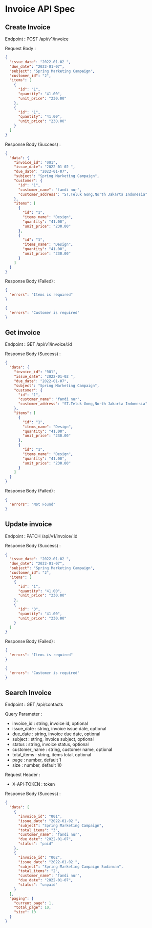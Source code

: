 # Invoice API Spec

## Create Invoice

Endpoint : POST /api/v1/invoice

Request Body :

```json
{
  "issue_date": "2022-01-02 ",
  "due_date": "2022-01-07",
  "subject": "Spring Marketing Campaign",
  "customer_id": "2",
  "items": [
    {
      "id": "1",
      "quantity": "41.00",
      "unit_price": "230.00"
    },
    {
      "id": "1",
      "quantity": "41.00",
      "unit_price": "230.00"
    }
  ]
}
```

Response Body (Success) :

```json
{
  "data": {
    "invoice_id": "001",
    "issue_date": "2022-01-02 ",
    "due_date": "2022-01-07",
    "subject": "Spring Marketing Campaign",
    "customer": {
      "id": "1",
      "customer_name": "fandi nur",
      "customer_address": "ST.Teluk Gong,North Jakarta Indonesia"
    },
    "items": [
      {
        "id": "1",
        "items_name": "Design",
        "quantity": "41.00",
        "unit_price": "230.00"
      },
      {
        "id": "1",
        "items_name": "Design",
        "quantity": "41.00",
        "unit_price": "230.00"
      }
    ]
  }
}
```

Response Body (Failed) :

```json
{
  "errors": "Items is required"
}
```

```json
{
  "errors": "Customer is required"
}
```

## Get invoice

Endpoint : GET /api/v1/invoice/:id

Response Body (Success) :

```json
{
  "data": {
    "invoice_id": "001",
    "issue_date": "2022-01-02 ",
    "due_date": "2022-01-07",
    "subject": "Spring Marketing Campaign",
    "customer": {
      "id": "1",
      "customer_name": "fandi nur",
      "customer_address": "ST.Teluk Gong,North Jakarta Indonesia"
    },
    "items": [
      {
        "id": "1",
        "items_name": "Design",
        "quantity": "41.00",
        "unit_price": "230.00"
      },
      {
        "id": "1",
        "items_name": "Design",
        "quantity": "41.00",
        "unit_price": "230.00"
      }
    ]
  }
}
```

Response Body (Failed) :

```json
{
  "errors": "Not Found"
}
```

## Update invoice

Endpoint : PATCH /api/v1/invoice/:id

Response Body (Success) :

```json
{
  "issue_date": "2022-01-02 ",
  "due_date": "2022-01-07",
  "subject": "Spring Marketing Campaign",
  "customer_id": "2",
  "items": [
    {
      "id": "1",
      "quantity": "41.00",
      "unit_price": "230.00"
    },
    {
      "id": "3",
      "quantity": "41.00",
      "unit_price": "230.00"
    }
  ]
}
```

Response Body (Failed) :

```json
{
  "errors": "Items is required"
}
```

```json
{
  "errors": "Customer is required"
}
```

## Search Invoice

Endpoint : GET /api/contacts

Query Parameter :

- invoice_id : string, invoice id, optional
- issue_date : string, invoice issue date, optional
- due_date : string, invoice due date, optional
- subject : string, invoice subject, optional
- status : string, invoice status, optional
- customer_name : string, customer name, optional
- total_items : string, items total, optional
- page : number, default 1
- size : number, default 10

Request Header :

- X-API-TOKEN : token

Response Body (Success) :

```json
{
  "data": [
    {
      "invoice_id": "001",
      "issue_date": "2022-01-02 ",
      "subject": "Spring Marketing Campaign",
      "total_items": "3",
      "customer_name": "fandi nur",
      "due_date": "2022-01-07",
      "status": "paid"
    },
    {
      "invoice_id": "002",
      "issue_date": "2022-01-02 ",
      "subject": "Spring Marketing Campaign Sudirman",
      "total_items": "2",
      "customer_name": "fandi nur",
      "due_date": "2022-01-07",
      "status": "unpaid"
    }
  ],
  "paging": {
    "current_page": 1,
    "total_page": 10,
    "size": 10
  }
}
```
